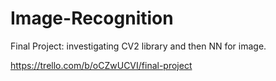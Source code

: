 # Image-Recognition
Final Project: investigating CV2 library and then NN for image.  

https://trello.com/b/oCZwUCVI/final-project

